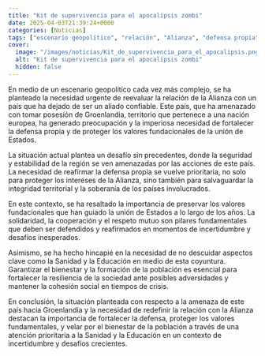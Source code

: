 ```yaml
---
title: "Kit de supervivencia para el apocalipsis zombi"
date: 2025-04-03T21:39:24+0000
categories: [Noticias]
tags: ["escenario geopolítico", "relación", "Alianza", "defensa propia", "valores fundacionales", "seguridad", "estabilidad", "región", "acciones", "país", "integridad territorial", "soberanía", "solidaridad", "cooperación", "respeto mutuo", "Sanidad", "Educación", "bien"]
cover:
  image: "/images/noticias/Kit_de_supervivencia_para_el_apocalipsis.png"
  alt: "Kit de supervivencia para el apocalipsis zombi"
  hidden: false
---
```


En medio de un escenario geopolítico cada vez más complejo, se ha planteado la necesidad urgente de reevaluar la relación de la Alianza con un país que ha dejado de ser un aliado confiable. Este país, que ha amenazado con tomar posesión de Groenlandia, territorio que pertenece a una nación europea, ha generado preocupación y la imperiosa necesidad de fortalecer la defensa propia y de proteger los valores fundacionales de la unión de Estados.

La situación actual plantea un desafío sin precedentes, donde la seguridad y estabilidad de la región se ven amenazadas por las acciones de este país. La necesidad de reafirmar la defensa propia se vuelve prioritaria, no solo para proteger los intereses de la Alianza, sino también para salvaguardar la integridad territorial y la soberanía de los países involucrados.

En este contexto, se ha resaltado la importancia de preservar los valores fundacionales que han guiado la unión de Estados a lo largo de los años. La solidaridad, la cooperación y el respeto mutuo son pilares fundamentales que deben ser defendidos y reafirmados en momentos de incertidumbre y desafíos inesperados.

Asimismo, se ha hecho hincapié en la necesidad de no descuidar aspectos clave como la Sanidad y la Educación en medio de esta coyuntura. Garantizar el bienestar y la formación de la población es esencial para fortalecer la resiliencia de la sociedad ante posibles adversidades y mantener la cohesión social en tiempos de crisis.

En conclusión, la situación planteada con respecto a la amenaza de este país hacia Groenlandia y la necesidad de redefinir la relación con la Alianza destacan la importancia de fortalecer la defensa, proteger los valores fundamentales, y velar por el bienestar de la población a través de una atención prioritaria a la Sanidad y la Educación en un contexto de incertidumbre y desafíos crecientes.
